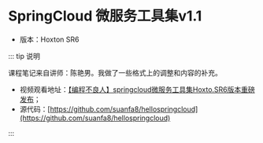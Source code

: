 # SpringCloud 微服务工具集v1.1

- 版本：Hoxton SR6

::: tip 说明

课程笔记来自讲师：陈艳男。我做了一些格式上的调整和内容的补充。

+ 视频观看地址：[【编程不良人】springcloud微服务工具集Hoxto.SR6版本重磅发布](https://www.bilibili.com/video/BV1Af4y1972o?spm_id_from=333.999.0.0)；
+ 源代码：[https://github.com/suanfa8/hellospringcloud](https://github.com/suanfa8/hellospringcloud)

:::